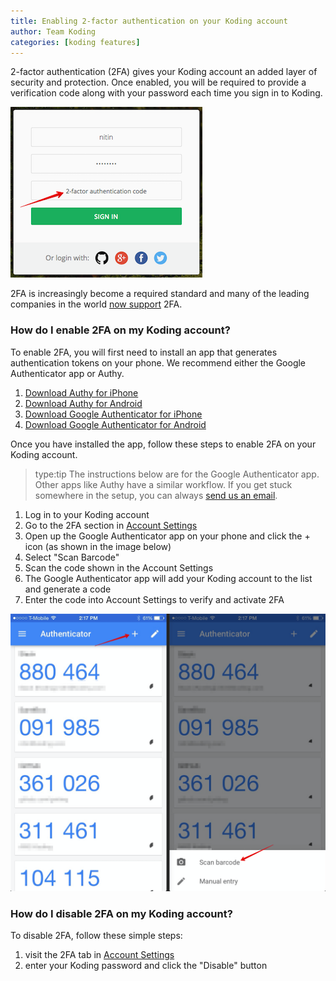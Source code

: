```yaml
---
title: Enabling 2-factor authentication on your Koding account
author: Team Koding
categories: [koding features]
---
```


2-factor authentication (2FA) gives your Koding account an added layer of security and protection. Once enabled,
you will be required to provide a verification code along with your password each time you sign in to Koding.

![2fa-2](2fa-2.png)

2FA is increasingly become a required standard and many of the leading companies in the world [now support](https://twofactorauth.org/) 2FA.

### How do I enable 2FA on my Koding account?
To enable 2FA, you will first need to install an app that generates authentication tokens on your phone. We recommend either the Google Authenticator app or Authy.
1. [Download Authy for iPhone](https://itunes.apple.com/en/app/authy/id494168017?mt=8)
2. [Download Authy for Android](https://play.google.com/store/apps/details?id=com.authy.authy&hl=en)
3. [Download Google Authenticator for iPhone](https://itunes.apple.com/us/app/google-authenticator/id388497605?mt=8)
4. [Download Google Authenticator for Android](https://play.google.com/store/apps/details?id=com.google.android.apps.authenticator2)

Once you have installed the app, follow these steps to enable 2FA on your Koding account.
> type:tip
> The instructions below are for the Google Authenticator app. Other apps like Authy have a similar workflow.
> If you get stuck somewhere in the setup, you can always [send us an email](support@koding.com).

1. Log in to your Koding account
2. Go to the 2FA section in [Account Settings](https://koding.com/Account/TwoFactorAuth)
3. Open up the Google Authenticator app on your phone and click the + icon (as shown in the image below)
4. Select "Scan Barcode"
5. Scan the code shown in the Account Settings
6. The Google Authenticator app will add your Koding account to the list and generate a code
7. Enter the code into Account Settings to verify and activate 2FA

![2FA-1](2fa-1.png)



### How do I disable 2FA on my Koding account?
To disable 2FA, follow these simple steps:
1. visit the 2FA tab in [Account Settings](https://koding.com/Account/TwoFactorAuth)
2. enter your Koding password and click the "Disable" button
